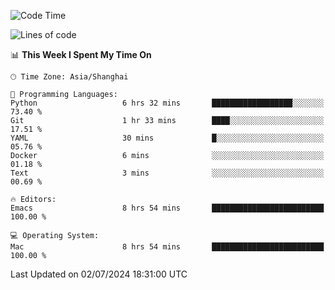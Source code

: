 <!--START_SECTION:waka-->
![Code Time](http://img.shields.io/badge/Code%20Time-2%2C035%20hrs%2014%20mins-blue)

![Lines of code](https://img.shields.io/badge/From%20Hello%20World%20I%27ve%20Written-308.1%20thousand%20lines%20of%20code-blue)

📊 **This Week I Spent My Time On** 

```text
🕑︎ Time Zone: Asia/Shanghai

💬 Programming Languages: 
Python                   6 hrs 32 mins       ██████████████████░░░░░░░   73.40 % 
Git                      1 hr 33 mins        ████░░░░░░░░░░░░░░░░░░░░░   17.51 % 
YAML                     30 mins             █░░░░░░░░░░░░░░░░░░░░░░░░   05.76 % 
Docker                   6 mins              ░░░░░░░░░░░░░░░░░░░░░░░░░   01.18 % 
Text                     3 mins              ░░░░░░░░░░░░░░░░░░░░░░░░░   00.69 % 

🔥 Editors: 
Emacs                    8 hrs 54 mins       █████████████████████████   100.00 % 

💻 Operating System: 
Mac                      8 hrs 54 mins       █████████████████████████   100.00 % 
```


 Last Updated on 02/07/2024 18:31:00 UTC
<!--END_SECTION:waka-->
